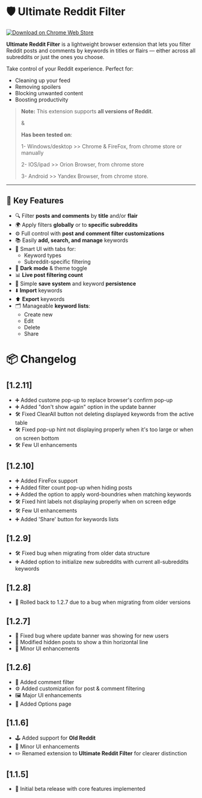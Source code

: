 # 🛡️ Ultimate Reddit Filter

[![Download on Chrome Web Store](https://img.shields.io/badge/Download-Chrome%20Web%20Store-blue?style=for-the-badge&logo=googlechrome)](https://chromewebstore.google.com/detail/ultimate-reddit-filter/mkgoifedffhajjchmppjdodfgmeeahne)

**Ultimate Reddit Filter** is a lightweight browser extension that lets you filter Reddit posts and comments by keywords in titles or flairs — either across all subreddits or just the ones you choose.

Take control of your Reddit experience. Perfect for:
- Cleaning up your feed
- Removing spoilers
- Blocking unwanted content
- Boosting productivity

> **Note:**
>  This extension supports **all versions of Reddit**.
> 
> &
> 
> **Has been tested on**:
> 
> 1-  Windows/desktop >> Chrome & FireFox, from chrome store or manually
> 
> 2-   IOS/ipad >> Orion Browser, from chrome store
> 
> 3-   Android >> Yandex Browser, from chrome store.

---

## 🔑 Key Features

- 🔍 Filter **posts and comments** by **title** and/or **flair**
- 🌍 Apply filters **globally** or to **specific subreddits**
- ⚙️ Full control with **post and comment filter customizations**
- 📚 Easily **add, search, and manage** keywords
- 🧠 Smart UI with tabs for:
  - Keyword types
  - Subreddit-specific filtering
- 🌙 **Dark mode** & theme toggle
- 📊 **Live post filtering count**
- 💾 Simple **save system** and keyword **persistence**
- ⬇️ **Import** keywords
- ⬆️ **Export** keywords
- 🗂️ Manageable **keyword lists**:
  - Create new
  - Edit
  - Delete
  - Share
  

# 📦 Changelog

## [1.2.11]
- ➕ Added custome pop-up to replace browser's confirm pop-up
- ➕ Added "don't show again" option in the update banner
- 🛠️ Fixed ClearAll button not deleting displayed keywords from the active table
- 🛠️ Fixed pop-up hint not displaying properly when it's too large or when on screen bottom
- 🛠️ Few UI enhancements
  
## [1.2.10]
- ➕ Added FireFox support
- ➕ Added filter count pop-up when hiding posts
- ➕ Added the option to apply word-boundries when matching keywords 
- 🛠️ Fixed hint labels not displaying properly when on screen edge
- 🛠️ Few UI enhancements
- ➕ Added 'Share' button for keywords lists
  
## [1.2.9]
- 🛠️ Fixed bug when migrating from older data structure  
- ➕ Added option to initialize new subreddits with current all-subreddits keywords

## [1.2.8]
- 🔄 Rolled back to 1.2.7 due to a bug when migrating from older versions

## [1.2.7]
- 🐞 Fixed bug where update banner was showing for new users  
- 📏 Modified hidden posts to show a thin horizontal line  
- 🎨 Minor UI enhancements

## [1.2.6]
- 💬 Added comment filter  
- ⚙️ Added customization for post & comment filtering  
- 🖼️ Major UI enhancements  
- 🧩 Added Options page

## [1.1.6]
- 🕹️ Added support for **Old Reddit**  
- 🎨 Minor UI enhancements  
- ✏️ Renamed extension to **Ultimate Reddit Filter** for clearer distinction

## [1.1.5]
- 🚀 Initial beta release with core features implemented

